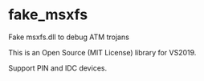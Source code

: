 # fake_msxfs
Fake msxfs.dll to debug ATM trojans

This is an Open Source (MIT License) library for VS2019.

Support PIN and IDC devices.
